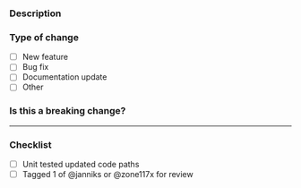 ### Description

<!-- Describe the changes made in this PR. Link to any related issues and PRs -->

### Type of change

- [ ] New feature
- [ ] Bug fix
- [ ] Documentation update
- [ ] Other

### Is this a breaking change?

<!-- List the APIs or describe the functionality that this PR breaks, as well as related information, e.g. deprecation timline -->

---

### Checklist

- [ ] Unit tested updated code paths
- [ ] Tagged 1 of @janniks or @zone117x for review

<!-- Make sure to run `npm run test` locally to find problems faster -->
